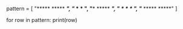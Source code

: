 pattern = [
    "*****  *****  *****",
    "*      *      *    ",
    "*****  *****  *****",
    "    *  *      *    ",
    "*****  *****  *****"
]

for row in pattern:
    print(row)
